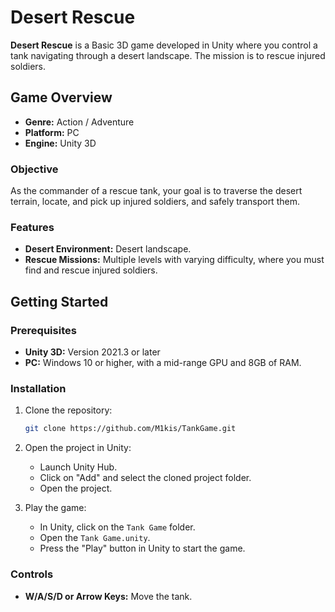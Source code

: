 # Desert Rescue

**Desert Rescue** is a Basic 3D game developed in Unity where you control a tank navigating through a desert landscape. The mission is to rescue injured soldiers.

## Game Overview

- **Genre:** Action / Adventure
- **Platform:** PC
- **Engine:** Unity 3D

### Objective

As the commander of a rescue tank, your goal is to traverse the desert terrain, locate, and pick up injured soldiers, and safely transport them.

### Features

- **Desert Environment:** Desert landscape.
- **Rescue Missions:** Multiple levels with varying difficulty, where you must find and rescue injured soldiers.

## Getting Started

### Prerequisites

- **Unity 3D:** Version 2021.3 or later
- **PC:** Windows 10 or higher, with a mid-range GPU and 8GB of RAM.

### Installation

1. Clone the repository:
    ```bash
    git clone https://github.com/M1kis/TankGame.git
    ```
2. Open the project in Unity:
    - Launch Unity Hub.
    - Click on "Add" and select the cloned project folder.
    - Open the project.

3. Play the game:
    - In Unity, click on the `Tank Game` folder.
    - Open the `Tank Game.unity`.
    - Press the "Play" button in Unity to start the game.

### Controls

- **W/A/S/D or Arrow Keys:** Move the tank.
